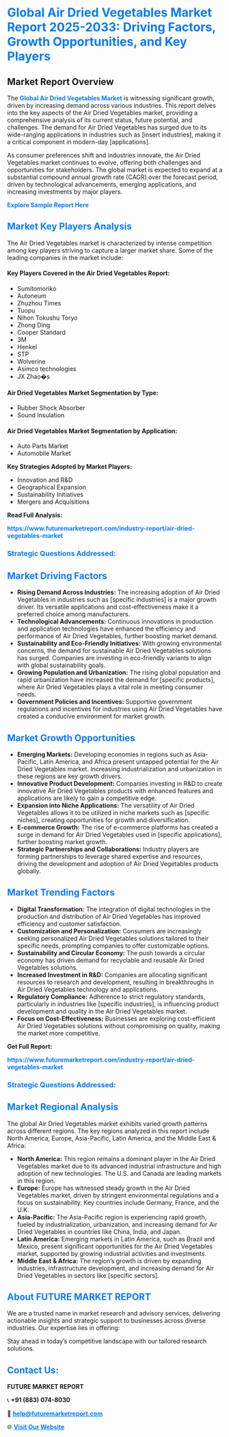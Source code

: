 <h1 style="color: #007BFF;">Global Air Dried Vegetables Market Report 2025-2033: Driving Factors, Growth Opportunities, and Key Players</h1>

<section id="overview">
<h2>Market Report Overview</h2>
<p>The <a href="https://www.futuremarketreport.com/industry-report/air-dried-vegetables-market" style="color: #007BFF; text-decoration: none;"><strong>Global Air Dried Vegetables Market</strong></a> is witnessing significant growth, driven by increasing demand across various industries. This report delves into the key aspects of the Air Dried Vegetables market, providing a comprehensive analysis of its current status, future potential, and challenges. The demand for Air Dried Vegetables has surged due to its wide-ranging applications in industries such as [insert industries], making it a critical component in modern-day [applications].</p>
<p>As consumer preferences shift and industries innovate, the Air Dried Vegetables market continues to evolve, offering both challenges and opportunities for stakeholders. The global market is expected to expand at a substantial compound annual growth rate (CAGR) over the forecast period, driven by technological advancements, emerging applications, and increasing investments by major players.</p>
</section>

<section id="overview">
<p><a href="https://www.futuremarketreport.com/request-sample/reportId=37072" style="color: #007BFF; text-decoration: none;"><strong>Explore Sample Report Here</strong></a></p>
</section>

<section id="key-players">
<h2 style="color: #007BFF;">Market Key Players Analysis</h2>
<p>The Air Dried Vegetables market is characterized by intense competition among key players striving to capture a larger market share. Some of the leading companies in the market include:</p>
<h4>Key Players Covered in the Air Dried Vegetables Report:</h4>
<ul><li>Sumitomoriko</li><li>Autoneum</li><li>Zhuzhou Times</li><li>Tuopu</li><li>Nihon Tokushu Toryo</li><li>Zhong Ding</li><li>Cooper Standard</li><li>3M</li><li>Henkel</li><li>STP</li><li>Wolverine</li><li>Asimco technologies</li><li>JX Zhao�s</li></ul>
<h4>Air Dried Vegetables Market Segmentation by Type:</h4>
<ul><li>Rubber Shock Absorber</li><li>Sound Insulation</li></ul>

<h4>Air Dried Vegetables Market Segmentation by Application:</h4>
<ul><li>Auto Parts Market</li><li>Automobile Market</li></ul>
<p><strong>Key Strategies Adopted by Market Players:</strong></p>
<ul>
<li>Innovation and R&D</li>
<li>Geographical Expansion</li>
<li>Sustainability Initiatives</li>
<li>Mergers and Acquisitions</li>
</ul>
</section>

<section>
<p><strong>Read Full Analysis: </strong></p><a href="https://www.futuremarketreport.com/industry-report/air-dried-vegetables-market" style="color: #007BFF; text-decoration: none;"><strong>https://www.futuremarketreport.com/industry-report/air-dried-vegetables-market</strong></a>
<h3 style="color: #007BFF;">Strategic Questions Addressed:</h3>
</section>

<section id="driving-factors">
<h2 style="color: #007BFF;">Market Driving Factors</h2>
<ul>
<li><strong>Rising Demand Across Industries:</strong> The increasing adoption of Air Dried Vegetables in industries such as [specific industries] is a major growth driver. Its versatile applications and cost-effectiveness make it a preferred choice among manufacturers.</li>
<li><strong>Technological Advancements:</strong> Continuous innovations in production and application technologies have enhanced the efficiency and performance of Air Dried Vegetables, further boosting market demand.</li>
<li><strong>Sustainability and Eco-Friendly Initiatives:</strong> With growing environmental concerns, the demand for sustainable Air Dried Vegetables solutions has surged. Companies are investing in eco-friendly variants to align with global sustainability goals.</li>
<li><strong>Growing Population and Urbanization:</strong> The rising global population and rapid urbanization have increased the demand for [specific products], where Air Dried Vegetables plays a vital role in meeting consumer needs.</li>
<li><strong>Government Policies and Incentives:</strong> Supportive government regulations and incentives for industries using Air Dried Vegetables have created a conducive environment for market growth.</li>
</ul>
</section>

<section id="growth-opportunities">
<h2 style="color: #007BFF;">Market Growth Opportunities</h2>
<ul>
<li><strong>Emerging Markets:</strong> Developing economies in regions such as Asia-Pacific, Latin America, and Africa present untapped potential for the Air Dried Vegetables market. Increasing industrialization and urbanization in these regions are key growth drivers.</li>
<li><strong>Innovative Product Development:</strong> Companies investing in R&D to create innovative Air Dried Vegetables products with enhanced features and applications are likely to gain a competitive edge.</li>
<li><strong>Expansion into Niche Applications:</strong> The versatility of Air Dried Vegetables allows it to be utilized in niche markets such as [specific niches], creating opportunities for growth and diversification.</li>
<li><strong>E-commerce Growth:</strong> The rise of e-commerce platforms has created a surge in demand for Air Dried Vegetables used in [specific applications], further boosting market growth.</li>
<li><strong>Strategic Partnerships and Collaborations:</strong> Industry players are forming partnerships to leverage shared expertise and resources, driving the development and adoption of Air Dried Vegetables products globally.</li>
</ul>
</section>

<section id="trending-factors">
<h2 style="color: #007BFF;">Market Trending Factors</h2>
<ul>
<li><strong>Digital Transformation:</strong> The integration of digital technologies in the production and distribution of Air Dried Vegetables has improved efficiency and customer satisfaction.</li>
<li><strong>Customization and Personalization:</strong> Consumers are increasingly seeking personalized Air Dried Vegetables solutions tailored to their specific needs, prompting companies to offer customizable options.</li>
<li><strong>Sustainability and Circular Economy:</strong> The push towards a circular economy has driven demand for recyclable and reusable Air Dried Vegetables solutions.</li>
<li><strong>Increased Investment in R&D:</strong> Companies are allocating significant resources to research and development, resulting in breakthroughs in Air Dried Vegetables technology and applications.</li>
<li><strong>Regulatory Compliance:</strong> Adherence to strict regulatory standards, particularly in industries like [specific industries], is influencing product development and quality in the Air Dried Vegetables market.</li>
<li><strong>Focus on Cost-Effectiveness:</strong> Businesses are exploring cost-efficient Air Dried Vegetables solutions without compromising on quality, making the market more competitive.</li>
</ul>
</section>

<section>
<p><strong>Get Full Report: </strong></p><a href="https://www.futuremarketreport.com/industry-report/air-dried-vegetables-market" style="color: #007BFF; text-decoration: none;"><strong>https://www.futuremarketreport.com/industry-report/air-dried-vegetables-market</strong></a>
<h3 style="color: #007BFF;">Strategic Questions Addressed:</h3>
</section>


<section id="regional-analysis">
<h2 style="color: #007BFF;">Market Regional Analysis</h2>
<p>The global Air Dried Vegetables market exhibits varied growth patterns across different regions. The key regions analyzed in this report include North America, Europe, Asia-Pacific, Latin America, and the Middle East & Africa:</p>
<ul>
<li><strong>North America:</strong> This region remains a dominant player in the Air Dried Vegetables market due to its advanced industrial infrastructure and high adoption of new technologies. The U.S. and Canada are leading markets in this region.</li>
<li><strong>Europe:</strong> Europe has witnessed steady growth in the Air Dried Vegetables market, driven by stringent environmental regulations and a focus on sustainability. Key countries include Germany, France, and the U.K.</li>
<li><strong>Asia-Pacific:</strong> The Asia-Pacific region is experiencing rapid growth, fueled by industrialization, urbanization, and increasing demand for Air Dried Vegetables in countries like China, India, and Japan.</li>
<li><strong>Latin America:</strong> Emerging markets in Latin America, such as Brazil and Mexico, present significant opportunities for the Air Dried Vegetables market, supported by growing industrial activities and investments.</li>
<li><strong>Middle East & Africa:</strong> The region’s growth is driven by expanding industries, infrastructure development, and increasing demand for Air Dried Vegetables in sectors like [specific sectors].</li>
</ul>
</section>

<footer>
<h2 style="color: #007BFF;">About FUTURE MARKET REPORT</h2>
<p>We are a trusted name in market research and advisory services, delivering actionable insights and strategic support to businesses across diverse industries. Our expertise lies in offering:</p>

<p>Stay ahead in today’s competitive landscape with our tailored research solutions.</p>

<h2 style="color: #007BFF;">Contact Us:</h2>
<p><strong>FUTURE MARKET REPORT</strong></p>
<p>📞 <strong>+91 (883) 074-8030</strong></p>
<p>📧 <strong><a href="mailto:help@futuremarketreport.com" style="color: #007BFF;">help@futuremarketreport.com</a></strong></p>
<p>🌐 <strong><a href="https://www.futuremarketreport.com/" style="color: #007BFF;">Visit Our Website</a></strong></p>
</footer>